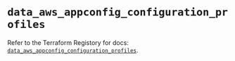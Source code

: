 # `data_aws_appconfig_configuration_profiles`

Refer to the Terraform Registory for docs: [`data_aws_appconfig_configuration_profiles`](https://registry.terraform.io/providers/hashicorp/aws/4.66.0/docs/data-sources/appconfig_configuration_profiles).
